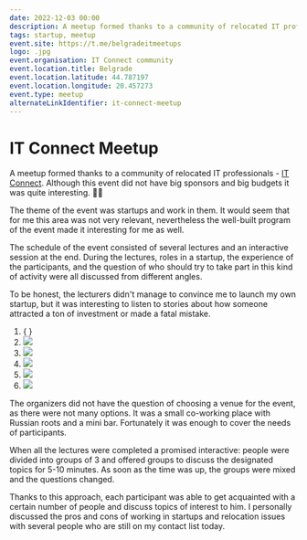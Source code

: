 ```yaml
---
date: 2022-12-03 00:00
description: A meetup formed thanks to a community of relocated IT professionals - [IT Connect](https://t.me/belgradeitmeetups). Although this event did not have big sponsors and big budgets it was quite interesting. 🫱‍🫲
tags: startup, meetup
event.site: https://t.me/belgradeitmeetups
logo: .jpg
event.organisation: IT Connect community
event.location.title: Belgrade
event.location.latitude: 44.787197
event.location.longitude: 20.457273
event.type: meetup
alternateLinkIdentifier: it-connect-meetup
---
```

# IT Connect Meetup

A meetup formed thanks to a community of relocated IT professionals - [IT Connect](https://t.me/belgradeitmeetups). Although this event did not have big sponsors and big budgets it was quite interesting. 🫱‍🫲

The theme of the event was startups and work in them. It would seem that for me this area was not very relevant, nevertheless the well-built program of the event made it interesting for me as well.

The schedule of the event consisted of several lectures and an interactive session at the end. During the lectures, roles in a startup, the experience of the participants, and the question of who should try to take part in this kind of activity were all discussed from different angles.

To be honest, the lecturers didn't manage to convince me to launch my own startup, but it was interesting to listen to stories about how someone attracted a ton of investment or made a fatal mistake.

1. { }
2. ![ ](1.jpg)
3. ![ ](2.jpg)
4. ![ ](3.jpg)
4. ![ ](4.jpg)
4. ![ ](5.jpg)

The organizers did not have the question of choosing a venue for the event, as there were not many options. It was a small co-working place with Russian roots and a mini bar. Fortunately it was enough to cover the needs of participants.

When all the lectures were completed a promised interactive: people were divided into groups of 3 and offered groups to discuss the designated topics for 5-10 minutes. As soon as the time was up, the groups were mixed and the questions changed.

Thanks to this approach, each participant was able to get acquainted with a certain number of people and discuss topics of interest to him. I personally discussed the pros and cons of working in startups and relocation issues with several people who are still on my contact list today.
